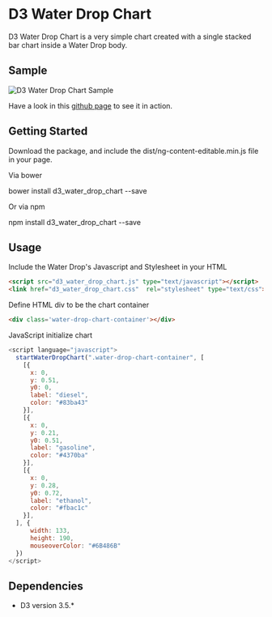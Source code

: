 # D3 Water Drop Chart
D3 Water Drop Chart is a very simple chart created with a single stacked bar chart inside a Water Drop body.

## Sample

![D3 Water Drop Chart Sample](https://raw.githubusercontent.com/Vizir/d3_water_drop_chart/master/docs/d3_water_drop_chart_sample.png)

Have a look in this [github page](http://vizir.github.io/d3_water_drop_chart/) to see it in action.

## Getting Started

Download the package, and include the dist/ng-content-editable.min.js file in your page.

Via bower

bower install d3_water_drop_chart --save

Or via npm

npm install d3_water_drop_chart --save

## Usage

Include the Water Drop's Javascript and Stylesheet in your HTML
```html
<script src="d3_water_drop_chart.js" type="text/javascript"></script>
<link href="d3_water_drop_chart.css"  rel="stylesheet" type="text/css">
```

Define HTML div to be the chart container
```html
<div class='water-drop-chart-container'></div>
```

JavaScript initialize chart
```javascript
<script language="javascript">
  startWaterDropChart(".water-drop-chart-container", [
    [{
      x: 0,
      y: 0.51,
      y0: 0,
      label: "diesel",
      color: "#83ba43"
    }],
    [{
      x: 0,
      y: 0.21,
      y0: 0.51,
      label: "gasoline",
      color: "#4370ba"
    }],
    [{
      x: 0,
      y: 0.28,
      y0: 0.72,
      label: "ethanol",
      color: "#fbac1c"
    }],
  ], {
      width: 133,
      height: 190,
      mouseoverColor: "#6B486B"
  })
</script>
```

## Dependencies

* D3 version 3.5.*
